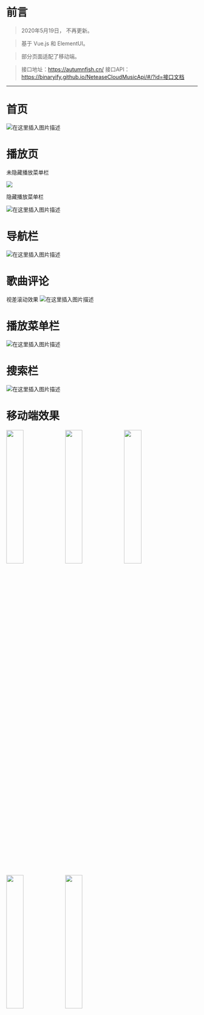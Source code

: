 #  前言

> 2020年5月19日， 不再更新。

> 基于 Vue.js 和 ElementUI。

> 部分页面适配了移动端。

> 接口地址：https://autumnfish.cn/  接口API：https://binaryify.github.io/NeteaseCloudMusicApi/#/?id=接口文档

---

# 首页

![在这里插入图片描述](https://img-blog.csdnimg.cn/20200519003846579.png?x-oss-process=image/watermark,type_ZmFuZ3poZW5naGVpdGk,shadow_10,text_aHR0cHM6Ly9ibG9nLmNzZG4ubmV0L3FxXzIwMjQ3Mjgz,size_16,color_FFFFFF,t_70)
# 播放页

未隐藏播放菜单栏

![ ](https://img-blog.csdnimg.cn/20200519003946724.png?x-oss-process=image/watermark,type_ZmFuZ3poZW5naGVpdGk,shadow_10,text_aHR0cHM6Ly9ibG9nLmNzZG4ubmV0L3FxXzIwMjQ3Mjgz,size_16,color_FFFFFF,t_70)



隐藏播放菜单栏

 ![在这里插入图片描述](https://img-blog.csdnimg.cn/20200519004022278.png?x-oss-process=image/watermark,type_ZmFuZ3poZW5naGVpdGk,shadow_10,text_aHR0cHM6Ly9ibG9nLmNzZG4ubmV0L3FxXzIwMjQ3Mjgz,size_16,color_FFFFFF,t_70)

# 导航栏

 ![在这里插入图片描述](https://img-blog.csdnimg.cn/20200519004107484.png)
#  歌曲评论 

视差滚动效果
![在这里插入图片描述](https://img-blog.csdnimg.cn/20200519004212350.png?x-oss-process=image/watermark,type_ZmFuZ3poZW5naGVpdGk,shadow_10,text_aHR0cHM6Ly9ibG9nLmNzZG4ubmV0L3FxXzIwMjQ3Mjgz,size_16,color_FFFFFF,t_70)
# 播放菜单栏

 ![在这里插入图片描述](https://img-blog.csdnimg.cn/20200519004228614.png)
# 搜索栏
![在这里插入图片描述](https://img-blog.csdnimg.cn/20200519004324796.png?x-oss-process=image/watermark,type_ZmFuZ3poZW5naGVpdGk,shadow_10,text_aHR0cHM6Ly9ibG9nLmNzZG4ubmV0L3FxXzIwMjQ3Mjgz,size_16,color_FFFFFF,t_70)
# 移动端效果
<img src="https://img-blog.csdnimg.cn/20200519144914713.jpg?x-oss-process=image/watermark,type_ZmFuZ3poZW5naGVpdGk,shadow_10,text_aHR0cHM6Ly9ibG9nLmNzZG4ubmV0L3FxXzIwMjQ3Mjgz,size_16,color_FFFFFF,t_70"   width="30%">
<img src="https://img-blog.csdnimg.cn/20200519145040502.jpg?x-oss-process=image/watermark,type_ZmFuZ3poZW5naGVpdGk,shadow_10,text_aHR0cHM6Ly9ibG9nLmNzZG4ubmV0L3FxXzIwMjQ3Mjgz,size_16,color_FFFFFF,t_70"   width="30%">
<img src="https://img-blog.csdnimg.cn/20200519145115412.jpg?x-oss-process=image/watermark,type_ZmFuZ3poZW5naGVpdGk,shadow_10,text_aHR0cHM6Ly9ibG9nLmNzZG4ubmV0L3FxXzIwMjQ3Mjgz,size_16,color_FFFFFF,t_70"   width="30%">
<img src="https://img-blog.csdnimg.cn/20200519145143997.jpg?x-oss-process=image/watermark,type_ZmFuZ3poZW5naGVpdGk,shadow_10,text_aHR0cHM6Ly9ibG9nLmNzZG4ubmV0L3FxXzIwMjQ3Mjgz,size_16,color_FFFFFF,t_70"   width="30%">
<img src="https://img-blog.csdnimg.cn/20200519145206416.jpg?x-oss-process=image/watermark,type_ZmFuZ3poZW5naGVpdGk,shadow_10,text_aHR0cHM6Ly9ibG9nLmNzZG4ubmV0L3FxXzIwMjQ3Mjgz,size_16,color_FFFFFF,t_70"   width="30%">

